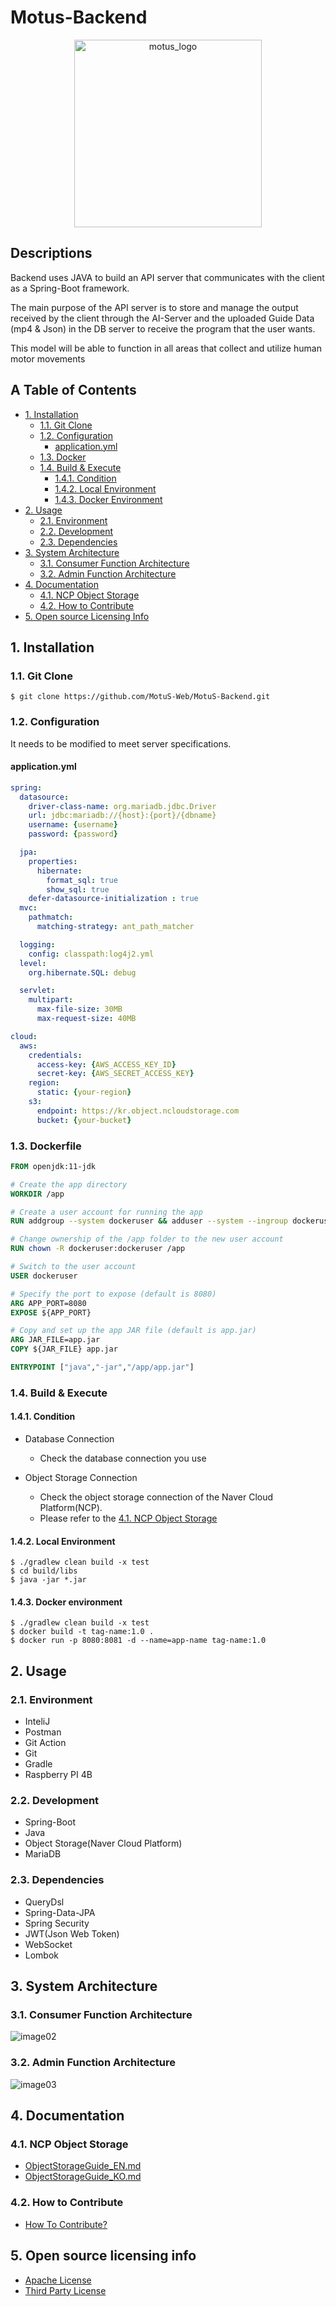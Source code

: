 # Motus-Backend

<div align="center">
  <img src="https://github.com/MotuS-Web/MotuS-Backend/assets/80760160/dea1f252-ec63-410f-8516-fc4adcfd1393" alt="motus_logo" width="300" height="300">
</div>

## Descriptions

Backend uses JAVA to build an API server that communicates with the client as a Spring-Boot framework.

The main purpose of the API server is to store and manage the output received by the client through the AI-Server and the uploaded Guide Data (mp4 & Json) in the DB server to receive the program that the user wants.

This model will be able to function in all areas that collect and utilize human motor movements

## A Table of Contents
* [1. Installation](#1-installation)
  * [1.1. Git Clone](#11-git-clone)
  * [1.2. Configuration](#12-configuration)
    * [application.yml](#applicationyml)
  * [1.3. Docker ](#13-dockerfile)
  * [1.4. Build & Execute](#14-build--execute)
    * [1.4.1. Condition ](#141-condition)
    * [1.4.2. Local Environment](#142-local-environment)
    * [1.4.3. Docker Environment](#143-docker-environment)
* [2. Usage](#2-usage)
  * [2.1. Environment](#21-environment)
  * [2.2. Development](#22-development)
  * [2.3. Dependencies](#23-dependencies)
* [3. System Architecture](#3-system-architecture)
  * [3.1. Consumer Function Architecture](#31-consumer-function-architecture)
  * [3.2. Admin Function Architecture](#32-admin-function-architecture)
* [4. Documentation](#4-documentation)
  * [4.1. NCP Object Storage ](#41-ncp-object-storage)
  * [4.2. How to Contribute](#42-how-to-contribute)
* [5. Open source Licensing Info](#5-open-source-licensing-info)

## 1. Installation

### 1.1. Git Clone
`$ git clone https://github.com/MotuS-Web/MotuS-Backend.git`

### 1.2. Configuration
It needs to be modified to meet server specifications.

#### application.yml

```yml
spring:
  datasource:
    driver-class-name: org.mariadb.jdbc.Driver
    url: jdbc:mariadb://{host}:{port}/{dbname}
    username: {username}
    password: {password}

  jpa:
    properties:
      hibernate:
        format_sql: true
        show_sql: true
    defer-datasource-initialization : true
  mvc:
    pathmatch:
      matching-strategy: ant_path_matcher

  logging:
    config: classpath:log4j2.yml
  level:
    org.hibernate.SQL: debug

  servlet:
    multipart:
      max-file-size: 30MB
      max-request-size: 40MB

cloud:
  aws:
    credentials:
      access-key: {AWS_ACCESS_KEY_ID}
      secret-key: {AWS_SECRET_ACCESS_KEY}
    region:
      static: {your-region}
    s3:
      endpoint: https://kr.object.ncloudstorage.com
      bucket: {your-bucket}

```

### 1.3. Dockerfile
```dockerfile
FROM openjdk:11-jdk

# Create the app directory
WORKDIR /app

# Create a user account for running the app
RUN addgroup --system dockeruser && adduser --system --ingroup dockeruser dockeruser

# Change ownership of the /app folder to the new user account
RUN chown -R dockeruser:dockeruser /app

# Switch to the user account
USER dockeruser

# Specify the port to expose (default is 8080)
ARG APP_PORT=8080
EXPOSE ${APP_PORT}

# Copy and set up the app JAR file (default is app.jar)
ARG JAR_FILE=app.jar
COPY ${JAR_FILE} app.jar

ENTRYPOINT ["java","-jar","/app/app.jar"]

```

### 1.4. Build & Execute

#### 1.4.1. Condition
- Database Connection
  - Check the database connection you use

- Object Storage Connection
  - Check the object storage connection of the Naver Cloud Platform(NCP).
  - Please refer to the [4.1. NCP Object Storage](#41-ncp-object-storage)
#### 1.4.2. Local Environment
```shell
$ ./gradlew clean build -x test
$ cd build/libs
$ java -jar *.jar
```

#### 1.4.3. Docker environment
```shell
$ ./gradlew clean build -x test
$ docker build -t tag-name:1.0 .
$ docker run -p 8080:8081 -d --name=app-name tag-name:1.0
```

## 2. Usage
### 2.1. Environment
- InteliJ
- Postman
- Git Action
- Git
- Gradle
- Raspberry PI 4B

### 2.2. Development
- Spring-Boot
- Java
- Object Storage(Naver Cloud Platform)
- MariaDB

### 2.3. Dependencies
- QueryDsl
- Spring-Data-JPA
- Spring Security
- JWT(Json Web Token)
- WebSocket
- Lombok

## 3. System Architecture
### 3.1. Consumer Function Architecture

![image02](https://github.com/Sirius506775/MotuS-Backend/assets/80760160/6f241721-f961-4e65-a49e-20dc07be839b)

### 3.2. Admin Function Architecture

![image03](https://github.com/Sirius506775/MotuS-Backend/assets/80760160/165b4b59-43d6-4394-b999-0c1739828a70)

## 4. Documentation
### 4.1. NCP Object Storage
-  [ObjectStorageGuide_EN.md](docs/ObjectStorageGuide_EN.md)
-  [ObjectStorageGuide_KO.md](docs/ObjectStorageGuide_KO.md)

### 4.2. How to Contribute
-  [How To Contribute?](docs/CONTRIBUTING.md)

## 5. Open source licensing info
- [Apache License](LICENSE)
- [Third Party License](LICENSE_3rd.md)
